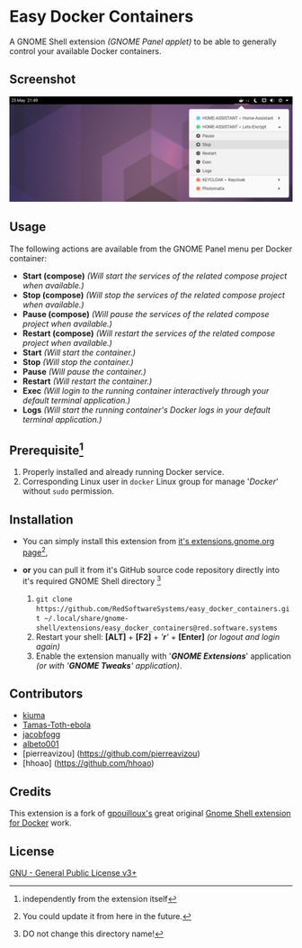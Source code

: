 # Easy Docker Containers

A GNOME Shell extension _(GNOME Panel applet)_ to be able to generally control your available Docker containers.

## Screenshot

![Screenshot](./resources/screenshot.png)

## Usage

The following actions are available from the GNOME Panel menu per Docker container:

- **Start (compose)** _(Will start the services of the related compose project when available.)_
- **Stop (compose)** _(Will stop the services of the related compose project when available.)_
- **Pause (compose)** _(Will pause the services of the related compose project when available.)_
- **Restart (compose)** _(Will restart the services of the related compose project when available.)_
- **Start** _(Will start the container.)_
- **Stop** _(Will stop the container.)_
- **Pause** _(Will pause the container.)_
- **Restart** _(Will restart the container.)_
- **Exec** _(Will login to the running container interactively through your default terminal application.)_
- **Logs** _(Will start the running container's Docker logs in your default terminal application.)_

## Prerequisite[^1]

1. Properly installed and already running Docker service.
2. Corresponding Linux user in `docker` Linux group for manage '_Docker_' without `sudo` permission.

[^1]: independently from the extension itself

## Installation

- You can simply install this extension from [it's extensions.gnome.org page](https://extensions.gnome.org/extension/2224/easy-docker-containers)[^2],

  [^2]: You could update it from here in the future.

- **or** you can pull it from it's GitHub source code repository directly into it's required GNOME Shell directory [^3]

  1.  `git clone https://github.com/RedSoftwareSystems/easy_docker_containers.git ~/.local/share/gnome-shell/extensions/easy_docker_containers@red.software.systems`
  2.  Restart your shell: **[ALT]** + **[F2]** + _'**r**'_ + **[Enter]** _(or logout and login again)_
  3.  Enable the extension manually with '**_GNOME Extensions_**' application _(or with '**GNOME Tweaks**' application)_.

  [^3]: DO not change this directory name!

## Contributors

- [kiuma](https://github.com/RedSoftwareSystems)
- [Tamas-Toth-ebola](https://github.com/Tamas-Toth-ebola)
- [jacobfogg](https://github.com/jacobfogg)
- [albeto001](https://github.com/albeto001)
- [pierreavizou] (https://github.com/pierreavizou)
- [hhoao] (https://github.com/hhoao)

## Credits

This extension is a fork of [gpouilloux's](https://github.com/gpouilloux) great original [Gnome Shell extension for Docker](https://github.com/gpouilloux/gnome-shell-extension-docker) work.

## License

[GNU - General Public License v3+](https://www.gnu.org/licenses/gpl-3.0.en.html)
